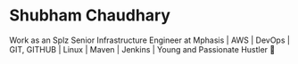 # Shubham Chaudhary
Work as an Splz Senior Infrastructure Engineer at Mphasis | AWS | DevOps | GIT, GITHUB | Linux | Maven | Jenkins | Young and Passionate Hustler 🥊

